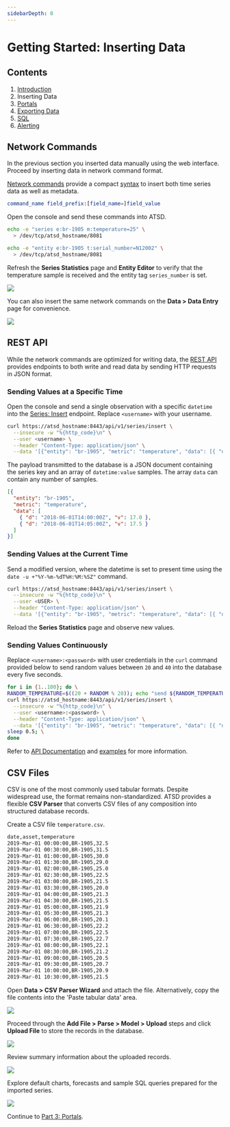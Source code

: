 ```yaml
---
sidebarDepth: 0
---
```


# Getting Started: Inserting Data

## Contents

1. [Introduction](./getting-started.md)
1. Inserting Data
1. [Portals](./getting-started-portal.md)
1. [Exporting Data](./getting-started-export.md)
1. [SQL](./getting-started-sql.md)
1. [Alerting](./getting-started-alert.md)

## Network Commands

In the previous section you inserted data manually using the web interface. Proceed by inserting data in network command format.

[Network commands](../api/network/README.md) provide a compact [syntax](../api/network/README.md#syntax) to insert both time series data as well as metadata.

```elm
command_name field_prefix:[field_name=]field_value
```

Open the console and send these commands into ATSD.

```bash
echo -e "series e:br-1905 m:temperature=25" \
  > /dev/tcp/atsd_hostname/8081
```

```bash
echo -e "entity e:br-1905 t:serial_number=N12002" \
  > /dev/tcp/atsd_hostname/8081
```

Refresh the **Series Statistics** page and **Entity Editor** to verify that the temperature sample is received and the entity tag `series_number` is set.

![](./resources/network-entity-command.png)

You can also insert the same network commands on the **Data > Data Entry** page for convenience.

![](./resources/network-commands-data.png)

## REST API

While the network commands are optimized for writing data, the [REST API](../api/data/README.md) provides endpoints to both write and read data by sending HTTP requests in JSON format.

### Sending Values at a Specific Time

Open the console and send a single observation with a specific `datetime` into the [Series: Insert](../api/data/series/insert.md) endpoint. Replace `<username>` with your username.

```bash
curl https://atsd_hostname:8443/api/v1/series/insert \
  --insecure -w "%{http_code}\n" \
  --user <username> \
  --header "Content-Type: application/json" \
  --data '[{"entity": "br-1905", "metric": "temperature", "data": [{ "d": "2018-06-01T14:00:00Z", "v": 17.0 }]}]'
```

The payload transmitted to the database is a JSON document containing the series key and an array of `datetime:value` samples. The array `data` can contain any number of samples.

```json
[{
  "entity": "br-1905",
  "metric": "temperature",
  "data": [
    { "d": "2018-06-01T14:00:00Z", "v": 17.0 },
    { "d": "2018-06-01T14:05:00Z", "v": 17.5 }
  ]
}]
```

### Sending Values at the Current Time

Send a modified version, where the datetime is set to present time using the `date -u +"%Y-%m-%dT%H:%M:%SZ"` command.

```bash
curl https://atsd_hostname:8443/api/v1/series/insert \
  --insecure -w "%{http_code}\n" \
  --user <USER> \
  --header "Content-Type: application/json" \
  --data '[{"entity": "br-1905", "metric": "temperature", "data": [{ "d": "'$(date -u +"%Y-%m-%dT%H:%M:%SZ")'", "v": 19.0 }]}]'
```

Reload the **Series Statistics** page and observe new values.

### Sending Values Continuously

Replace `<username>:<password>` with user credentials in the `curl` command provided below to send random values between `20` and `40` into the database every five seconds.

```bash
for i in {1..100}; do \
RANDOM_TEMPERATURE=$((20 + RANDOM % 20)); echo "send ${RANDOM_TEMPERATURE}"; \
curl https://atsd_hostname:8443/api/v1/series/insert \
  --insecure -w "%{http_code}\n" \
  --user <username>:<password> \
  --header "Content-Type: application/json" \
  --data '[{"entity": "br-1905", "metric": "temperature", "data": [{ "d": "'$(date -u +"%Y-%m-%dT%H:%M:%SZ")'", "v": '"$RANDOM_TEMPERATURE"' }]}]'; \
sleep 0.5; \
done
```

Refer to [API Documentation](../api/data/series/insert.md) and [examples](../api/data/series/insert.md#additional-examples) for more information.

## CSV Files

CSV is one of the most commonly used tabular formats. Despite widespread use, the format remains non-standardized. ATSD provides a flexible **CSV Parser** that converts CSV files of any composition into structured database records.

Create a CSV file `temperature.csv`.

```txt
date,asset,temperature
2019-Mar-01 00:00:00,BR-1905,32.5
2019-Mar-01 00:30:00,BR-1905,31.5
2019-Mar-01 01:00:00,BR-1905,30.0
2019-Mar-01 01:30:00,BR-1905,29.0
2019-Mar-01 02:00:00,BR-1905,25.0
2019-Mar-01 02:30:00,BR-1905,22.5
2019-Mar-01 03:00:00,BR-1905,21.5
2019-Mar-01 03:30:00,BR-1905,20.0
2019-Mar-01 04:00:00,BR-1905,21.3
2019-Mar-01 04:30:00,BR-1905,21.5
2019-Mar-01 05:00:00,BR-1905,21.9
2019-Mar-01 05:30:00,BR-1905,21.3
2019-Mar-01 06:00:00,BR-1905,20.1
2019-Mar-01 06:30:00,BR-1905,22.2
2019-Mar-01 07:00:00,BR-1905,22.5
2019-Mar-01 07:30:00,BR-1905,22.7
2019-Mar-01 08:00:00,BR-1905,22.1
2019-Mar-01 08:30:00,BR-1905,21.2
2019-Mar-01 09:00:00,BR-1905,20.5
2019-Mar-01 09:30:00,BR-1905,20.7
2019-Mar-01 10:00:00,BR-1905,20.9
2019-Mar-01 10:30:00,BR-1905,21.5
```

Open **Data > CSV Parser Wizard** and attach the file. Alternatively, copy the file contents into the 'Paste tabular data' area.

![](./resources/csv-wizard-1.png)

Proceed through the **Add File > Parse > Model > Upload** steps and click **Upload File** to store the records in the database.

![](./resources/csv-wizard-2.png)

Review summary information about the uploaded records.

![](./resources/csv-wizard-3.png)

Explore default charts, forecasts and sample SQL queries prepared for the imported series.

![](./resources/csv-wizard-4.png)

Continue to [Part 3: Portals](getting-started-portal.md).
